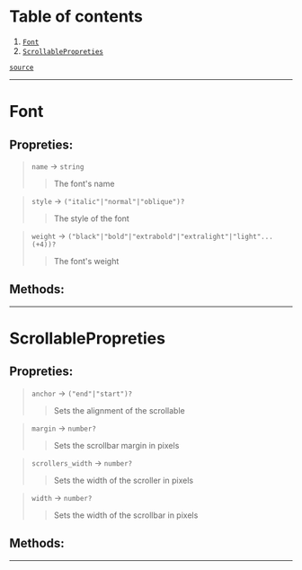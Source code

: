 # Table of contents

1. [`Font`](#font) 
2. [`ScrollablePropreties`](#scrollablepropreties) 

[`source`](https://github.com/vnuxa/astrum/blob/unstable/src/lua_library/astrum/types/widgets/misc.lua)

---
# Font
## Propreties:
>   `name` → `string`
>    >   The font's name 

>   `style` → `("italic"|"normal"|"oblique")?`
>    >   The style of the font 

>   `weight` → `("black"|"bold"|"extrabold"|"extralight"|"light"...(+4))?`
>    >   The font's weight 

## Methods:


---
# ScrollablePropreties
## Propreties:
>   `anchor` → `("end"|"start")?`
>    >   Sets the alignment of the scrollable 

>   `margin` → `number?`
>    >   Sets the scrollbar margin in pixels 

>   `scrollers_width` → `number?`
>    >   Sets the width of the scroller in pixels 

>   `width` → `number?`
>    >   Sets the width of the scrollbar in pixels 

## Methods:


---
